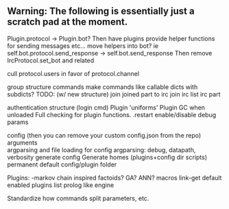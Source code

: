 ## Warning: The following is essentially just a scratch pad at the moment.

Plugin.protocol -> Plugin.bot? 
Then have plugins provide helper functions for sending messages etc...
move helpers into bot? 
ie self.bot.protocol.send_response -> self.bot.send_response
Then remove IrcProtocol.set_bot and related

cull protocol.users in favor of protocol.channel

group structure commands
make commands like callable dicts with subdicts?
TODO: (w/ new structure)
join
joined
part
to
irc join
irc list
irc part

authentication structure (login cmd)
Plugin 'uniforms'
Plugin GC when unloaded
Full checking for plugin functions.
.restart enable/disable debug params

config (then you can remove your custom config.json from the repo)
arguments   
argparsing and file loading for config
argparsing: debug, datapath, verbosity
generate config
Generate homes (plugins+config dir scripts)
permanent default config/plugin folder

Plugins:
-markov chain inspired factoids? GA? ANN?
macros
link-get
default enabled plugins list
prolog like engine

Standardize how commands split parameters, etc.
